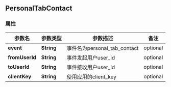 <a name="PersonalTabContact"></a>
## PersonalTabContact
### 属性
参数名 | 参数类型 | 参数描述 | 备注
------------ | ------------- | ------------- | -------------
**event** | **String** | 事件名为personal_tab_contact |  optional
**fromUserId** | **String** | 事件发起用户user_id |  optional
**toUserId** | **String** | 事件接收用户user_id |  optional
**clientKey** | **String** | 使用应用的client_key |  optional





